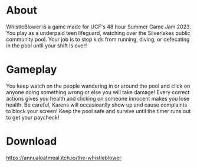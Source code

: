 # About
WhistleBlower is a game made for UCF's 48 hour Summer Game Jam 2023. You play as a underpaid teen lifeguard, watching over the Silverlakes public community pool. Your job is to stop kids from running, diving, or defecating in the pool until your shift is over!
# Gameplay
You keep watch on the people wandering in or around the pool and click on anyone doing something wrong or else you will take damage! Every correct actions gives you health and clicking on someone innocent makes you lose health. Be careful, Karens will occasioanlly show up and cause complaints to block your screen! Keep the pool safe and survive until the timer runs out to get your paycheck!
# Download
https://annualoatmeal.itch.io/the-whistleblower
